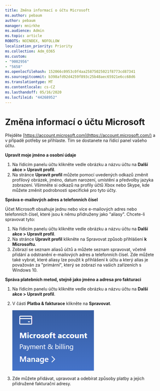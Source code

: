 ```yaml
---
title: Změna informací o účtu Microsoft
ms.author: pebaum
author: pebaum
manager: mnirkhe
ms.audience: Admin
ms.topic: article
ROBOTS: NOINDEX, NOFOLLOW
localization_priority: Priority
ms.collection: Adm_O365
ms.custom:
- "9002956"
- "5658"
ms.openlocfilehash: 152066c0953c0f4aa25875025021f8773cd87341
ms.sourcegitcommit: b398afd92d4259f893c25b48aec65921e6cc68d6
ms.translationtype: MT
ms.contentlocale: cs-CZ
ms.lasthandoff: 05/16/2020
ms.locfileid: "44268952"
---
```

# <a name="change-my-microsoft-account-information"></a>Změna informací o účtu Microsoft

Přejděte [https://account.microsoft.com](https://account.microsoft.com/) a v případě potřeby se přihlaste. Tím se dostanete na řídicí panel vašeho účtu.  

**Upravit moje jméno a osobní údaje**

1. Na řídicím panelu účtu klikněte vedle obrázku a názvu účtu na **Další akce > Upravit profil**.
2. Na stránce **Upravit profil** můžete pomocí uvedených odkazů změnit profilový obrázek, jméno, datum narození, umístění a předvolby jazyka zobrazení. Všimněte si odkazů na profily účtů Xbox nebo Skype, kde můžete změnit podrobnosti specifické pro tyto účty.

**Správa e-mailových adres a telefonních čísel**

Účet Microsoft obsahuje jednu nebo více e-mailových adres nebo telefonních čísel, které jsou k němu přidruženy jako "aliasy". Chcete-li spravovat tyto:

1. Na řídicím panelu účtu klikněte vedle obrázku a názvu účtu na **Další akce > Upravit profil**.
2. Na stránce **Upravit profil** klikněte na Spravovat způsob přihlášení **k Microsoftu**. 
3. Zobrazí se seznam aliasů účtů a můžete seznam spravovat, včetně přidání a odstranění e-mailových adres a telefonních čísel. Zde můžete také vybrat, které aliasy lze použít k přihlášení k účtu a který alias je považován za "primární", který se zobrazí na vašich zařízeních s Windows 10.

**Správa platebních metod, stejně jako jméno a adresa pro fakturaci** 

1. Na řídicím panelu účtu klikněte vedle obrázku a názvu účtu na **Další akce > Upravit profil**.
2. V části **Platba & fakturace** klikněte na **Spravovat**.

    ![Správa plateb a fakturace](media/manage-account.png)

3. Zde můžete přidávat, upravovat a odebírat způsoby platby a jejich přidružené fakturační adresy. 
